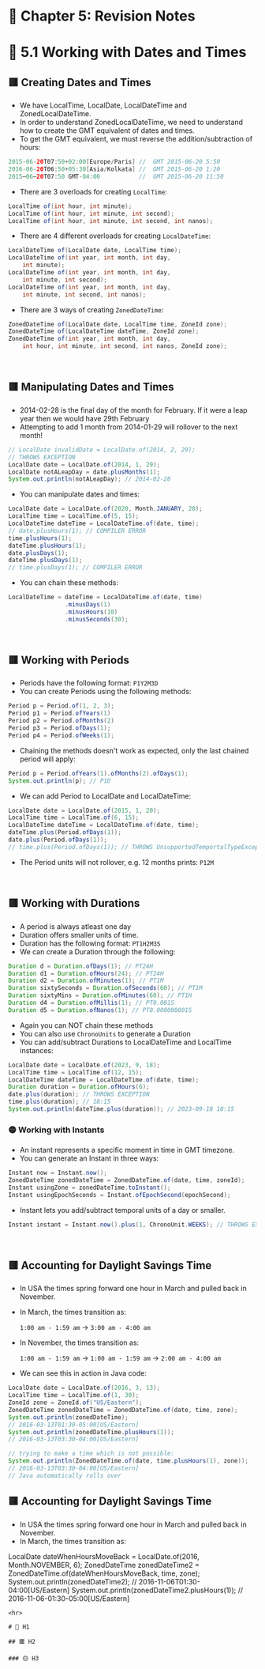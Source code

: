 <link href="../../styles.css" rel="stylesheet"></link>

# 📝 Chapter 5: Revision Notes

# 🧠 5.1 Working with Dates and Times

## 🟥 Creating Dates and Times

* We have LocalTime, LocalDate, LocalDateTime and ZonedLocalDateTime.
* In order to understand ZonedLocalDateTime, we need to understand how to create the GMT equivalent of dates and times.
* To get the GMT equivalent, we must reverse the addition/subtraction of hours:

```java
2015-06-20T07:50+02:00[Europe/Paris] //  GMT 2015-06-20 5:50
2016-06-20T06:50+05:30[Asia/Kolkata] //  GMT 2015-06-20 1:20
2015–06–20T07:50 GMT-04:00           //  GMT 2015-06-20 11:50
```

* There are 3 overloads for creating `LocalTime`:
```java
LocalTime of(int hour, int minute);
LocalTime of(int hour, int minute, int second);
LocalTime of(int hour, int minute, int second, int nanos);
```
* There are 4 different overloads for creating `LocalDateTime`:
```java
LocalDateTime of(LocalDate date, LocalTime time);
LocalDateTime of(int year, int month, int day,
    int minute);
LocalDateTime of(int year, int month, int day,
    int minute, int second);
LocalDateTime of(int year, int month, int day,
    int minute, int second, int nanos);
```

* There are 3 ways of creating `ZonedDateTime`:

```java
ZonedDateTime of(LocalDate date, LocalTime time, ZoneId zone);
ZonedDateTime of(LocalDateTime dateTime, ZoneId zone);
ZonedDateTime of(int year, int month, int day,
    int hour, int minute, int second, int nanos, ZoneId zone);
```

<br>

## 🟥 Manipulating Dates and Times

* 2014-02-28 is the final day of the month for February. If it were a leap year then we would have 29th February
* Attempting to add 1 month from 2014-01-29 will rollover to the next month!
```java
// LocalDate invalidDate = LocalDate.of(2014, 2, 29);
// THROWS EXCEPTION
LocalDate date = LocalDate.of(2014, 1, 29);
LocalDate notALeapDay = date.plusMonths(1);
System.out.println(notALeapDay); // 2014-02-28
```

* You can manipulate dates and times:

```java
LocalDate date = LocalDate.of(2020, Month.JANUARY, 20);
LocalTime time = LocalTime.of(5, 15);
LocalDateTime dateTime = LocalDateTime.of(date, time);
// date.plusHours(1); // COMPILER ERROR
time.plusHours(1);
dateTime.plusHours(1);
date.plusDays(1);
dateTime.plusDays(1);
// time.plusDays(1); // COMPILER ERROR
```

* You can chain these methods:

```java
LocalDateTime = dateTime = LocalDateTime.of(date, time)
				.minusDays(1)
				.minusHours(10)
				.minusSeconds(30);
```

<br>

## 🟥 Working with Periods
* Periods have the following format: `P1Y2M3D`
* You can create Periods using the following methods:
```java
Period p = Period.of(1, 2, 3);
Period p1 = Period.ofYears(1)
Period p2 = Period.ofMonths(2)
Period p3 = Period.ofDays(1);
Period p4 = Period.ofWeeks(1);
```
* Chaining the methods doesn't work as expected, only the last chained period will apply:
```java
Period p = Period.ofYears(1).ofMonths(2).ofDays(1);
System.out.println(p); // P1D
```
* We can add Period to LocalDate and LocalDateTime:
```java
LocalDate date = LocalDate.of(2015, 1, 20);
LocalTime time = LocalTime.of(6, 15);
LocalDateTime dateTime = LocalDateTime.of(date, time);
dateTime.plus(Period.ofDays(1));
date.plus(Period.ofDays(1));
// time.plus(Period.ofDays(1)); // THROWS UnsupportedTemportalTypeException 
```
* The Period units will not rollover, e.g. 12 months prints: `P12M`

<br>

## 🟥 Working with Durations
* A period is always atleast one day
* Duration offers smaller units of time.
* Duration has the following format: `PT1H2M3S`
* We can create a Duration through the following:
```java
Duration d = Duration.ofDays(1); // PT24H
Duration d1 = Duration.ofHours(24); // PT24H
Duration d2 = Duration.ofMinutes(1); // PT1M
Duration sixtySeconds = Duration.ofSeconds(60); // PT1M
Duration sixtyMins = Duration.ofMinutes(60); // PT1H
Duration d4 = Duration.ofMillis(1); // PT0.001S
Duration d5 = Duration.ofNanos(1); // PT0.000000001S
```
* Again you can NOT chain these methods
* You can also use `ChronoUnits` to generate a Duration
* You can add/subtract Durations to LocalDateTime and LocalTime instances:
```java
LocalDate date = LocalDate.of(2023, 9, 18);
LocalTime time = LocalTime.of(12, 15);
LocalDateTime dateTime = LocalDateTime.of(date, time);
Duration duration = Duration.ofHours(6);
date.plus(duration); // THROWS EXCEPTION
time.plus(duration); // 18:15
System.out.println(dateTime.plus(duration)); // 2023-09-18 18:15
```

### 🟡 Working with Instants
* An instant represents a specific moment in time in GMT timezone.
* You can generate an Instant in three ways:
```java
Instant now = Instant.now();
ZonedDateTime zonedDateTime = ZonedDateTime.of(date, time, zoneId);
Instant usingZone = zonedDateTime.toInstant();
Instant usingEpochSeconds = Instant.ofEpochSecond(epochSecond);
```
* Instant lets you add/subtract temporal units of a day or smaller.
```java
Instant instant = Instant.now().plus(1, ChronoUnit.WEEKS); // THROWS EXCEPTION
```
<br>

## 🟥 Accounting for Daylight Savings Time
* In USA the times spring forward one hour in March and pulled back in November.
* In March, the times transition as:

    `1:00 am - 1:59 am` -> `3:00 am - 4:00 am`

* In November, the times transition as:

    `1:00 am - 1:59 am` -> `1:00 am - 1:59 am` -> `2:00 am - 4:00 am`

* We can see this in action in Java code:
```java
LocalDate date = LocalDate.of(2016, 3, 13);
LocalTime time = LocalTime.of(1, 30);
ZoneId zone = ZoneId.of("US/Eastern");
ZonedDateTime zonedDateTime = ZonedDateTime.of(date, time, zone);
System.out.println(zonedDateTime); 
// 2016-03-13T01:30-05:00[US/Eastern]
System.out.println(zonedDateTime.plusHours(1));
// 2016-03-13T03:30-04:00[US/Eastern]

// trying to make a time which is not possible:
System.out.println(ZonedDateTime.of(date, time.plusHours(1), zone));
// 2016-03-13T03:30-04:00[US/Eastern]
// Java automatically rolls over
```

## 🟥 Accounting for Daylight Savings Time

* In USA the times spring forward one hour in March and pulled back in November.
* In March, the times transition as:

LocalDate dateWhenHoursMoveBack = LocalDate.of(2016, Month.NOVEMBER, 6);
ZonedDateTime zonedDateTime2 = ZonedDateTime.of(dateWhenHoursMoveBack, time, zone);
System.out.println(zonedDateTime2); // 2016-11-06T01:30-04:00[US/Eastern]
System.out.println(zonedDateTime2.plusHours(1)); // 2016-11-06-01:30-05:00[US/Eastern]
```
<hr>

# 🧠 H1

## 🟥 H2

### 🟡 H3
